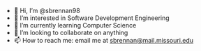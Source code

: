 - 👋 Hi, I’m @sbrennan98
- 👀 I’m interested in Software Development Engineering
- 🌱 I’m currently learning Computer Science
- 💞️ I’m looking to collaborate on anything
- 📫 How to reach me: email me at sbrennan@mail.missouri.edu

<!---
sbrennan98/sbrennan98 is a ✨ special ✨ repository because its `README.md` (this file) appears on your GitHub profile.
You can click the Preview link to take a look at your changes.
--->

